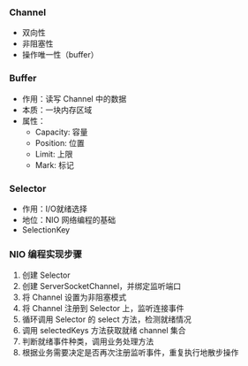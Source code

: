 
### Channel
- 双向性
- 非阻塞性
- 操作唯一性（buffer）

### Buffer
- 作用：读写 Channel 中的数据
- 本质：一块内存区域
- 属性：
     - Capacity: 容量
     - Position: 位置
     - Limit: 上限
     - Mark: 标记
 
 ### Selector
 - 作用：I/O就绪选择
 - 地位：NIO 网络编程的基础
 - SelectionKey
 
 ### NIO 编程实现步骤
1. 创建 Selector
2. 创建 ServerSocketChannel，并绑定监听端口
3. 将 Channel 设置为非阻塞模式
4. 将 Channel 注册到 Selector 上，监听连接事件
5. 循环调用 Selector 的 select 方法，检测就绪情况
6. 调用 selectedKeys 方法获取就绪 channel 集合
7. 判断就绪事件种类，调用业务处理方法
8. 根据业务需要决定是否再次注册监听事件，重复执行地散步操作
